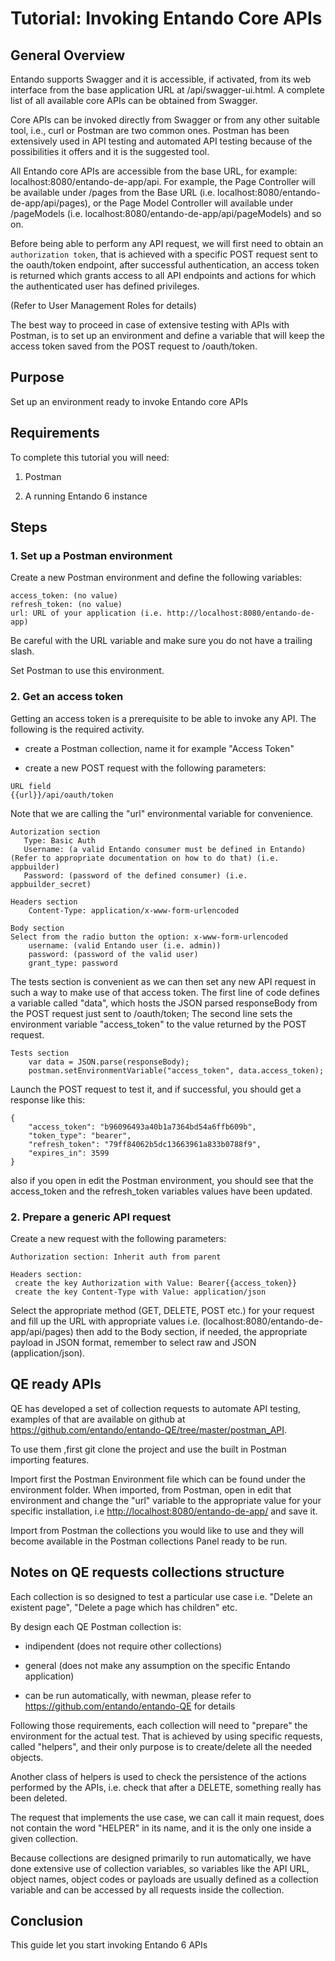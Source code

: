 # Tutorial: Invoking Entando Core APIs

## General Overview

Entando supports Swagger and it is accessible, if activated, from its
web interface from the base application URL at /api/swagger-ui.html. A
complete list of all available core APIs can be obtained from Swagger.

Core APIs can be invoked directly from Swagger or from any other
suitable tool, i.e., curl or Postman are two common ones. Postman has
been extensively used in API testing and automated API testing because
of the possibilities it offers and it is the suggested tool.

All Entando core APIs are accessible from the base URL, for example:
localhost:8080/entando-de-app/api. For example, the Page Controller will
be available under /pages from the Base URL (i.e.
localhost:8080/entando-de-app/api/pages), or the Page Model Controller
will available under /pageModels (i.e.
localhost:8080/entando-de-app/api/pageModels) and so on.

Before being able to perform any API request, we will first need to
obtain an `authorization token`, that is achieved with a specific POST
request sent to the oauth/token endpoint, after successful
authentication, an access token is returned which grants access to all
API endpoints and actions for which the authenticated user has defined
privileges.

(Refer to User Management Roles for details)

The best way to proceed in case of extensive testing with APIs with
Postman, is to set up an environment and define a variable that will
keep the access token saved from the POST request to /oauth/token.

## Purpose

Set up an environment ready to invoke Entando core APIs

## Requirements

To complete this tutorial you will need:

1.  Postman

2.  A running Entando 6 instance

## Steps

### 1. Set up a Postman environment

Create a new Postman environment and define the following variables:

    access_token: (no value)
    refresh_token: (no value)
    url: URL of your application (i.e. http://localhost:8080/entando-de-app)

Be careful with the URL variable and make sure you do not have a
trailing slash.

Set Postman to use this environment.

### 2. Get an access token

Getting an access token is a prerequisite to be able to invoke any API.
The following is the required activity.

-   create a Postman collection, name it for example "Access Token"

-   create a new POST request with the following parameters:

<!-- -->

    URL field
    {{url}}/api/oauth/token

Note that we are calling the "url" environmental variable for
convenience.

    Autorization section
       Type: Basic Auth
       Username: (a valid Entando consumer must be defined in Entando) (Refer to appropriate documentation on how to do that) (i.e. appbuilder)
       Password: (password of the defined consumer) (i.e. appbuilder_secret)

    Headers section
        Content-Type: application/x-www-form-urlencoded

    Body section
    Select from the radio button the option: x-www-form-urlencoded
        username: (valid Entando user (i.e. admin))
        password: (password of the valid user)
        grant_type: password

The tests section is convenient as we can then set any new API request
in such a way to make use of that access token. The first line of code
defines a variable called "data", which hosts the JSON parsed
responseBody from the POST request just sent to /oauth/token; The second
line sets the environment variable "access\_token" to the value returned
by the POST request.

    Tests section
        var data = JSON.parse(responseBody);
        postman.setEnvironmentVariable("access_token", data.access_token);

Launch the POST request to test it, and if successful, you should get a
response like this:

    {
        "access_token": "b96096493a40b1a7364bd54a6ffb609b",
        "token_type": "bearer",
        "refresh_token": "79ff84062b5dc13663961a833b0788f9",
        "expires_in": 3599
    }

also if you open in edit the Postman environment, you should see that
the access\_token and the refresh\_token variables values have been
updated.

### 2. Prepare a generic API request

Create a new request with the following parameters:

    Authorization section: Inherit auth from parent

    Headers section:
     create the key Authorization with Value: Bearer{{access_token}}
     create the key Content-Type with Value: application/json

Select the appropriate method (GET, DELETE, POST etc.) for your request
and fill up the URL with appropriate values i.e.
(localhost:8080/entando-de-app/api/pages) then add to the Body section,
if needed, the appropriate payload in JSON format, remember to select
raw and JSON (application/json).

## QE ready APIs

QE has developed a set of collection requests to automate API testing,
examples of that are available on github at
<https://github.com/entando/entando-QE/tree/master/postman_API>.

To use them ,first git clone the project and use the built in Postman
importing features.

Import first the Postman Environment file which can be found under the
environment folder. When imported, from Postman, open in edit that
environment and change the "url" variable to the appropriate value for
your specific installation, i.e <http://localhost:8080/entando-de-app/>
and save it.

Import from Postman the collections you would like to use and they will
become available in the Postman collections Panel ready to be run.

## Notes on QE requests collections structure

Each collection is so designed to test a particular use case i.e.
"Delete an existent page", "Delete a page which has children" etc.

By design each QE Postman collection is:

-   indipendent (does not require other collections)

-   general (does not make any assumption on the specific Entando
    application)

-   can be run automatically, with newman, please refer to
    <https://github.com/entando/entando-QE> for details

Following those requirements, each collection will need to "prepare" the
environment for the actual test. That is achieved by using specific
requests, called "helpers", and their only purpose is to create/delete
all the needed objects.

Another class of helpers is used to check the persistence of the actions
performed by the APIs, i.e. check that after a DELETE, something really
has been deleted.

The request that implements the use case, we can call it main request,
does not contain the word "HELPER" in its name, and it is the only one
inside a given collection.

Because collections are designed primarily to run automatically, we have
done extensive use of collection variables, so variables like the API
URL, object names, object codes or payloads are usually defined as a
collection variable and can be accessed by all requests inside the
collection.

## Conclusion

This guide let you start invoking Entando 6 APIs

